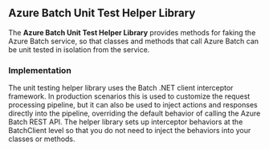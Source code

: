 ## Azure Batch Unit Test Helper Library

The **Azure Batch Unit Test Helper Library** provides methods for faking the Azure Batch service, so that classes and methods that call Azure Batch can be unit tested in isolation from the service.

### Implementation

The unit testing helper library uses the Batch .NET client interceptor framework. In production scenarios this is used to customize the request processing pipeline, but it can also be used to inject actions and responses directly into the pipeline, overriding the default behavior of calling the Azure Batch REST API. The helper library sets up interceptor behaviors at the BatchClient level so that you do not need to inject the behaviors into your classes or methods. 
